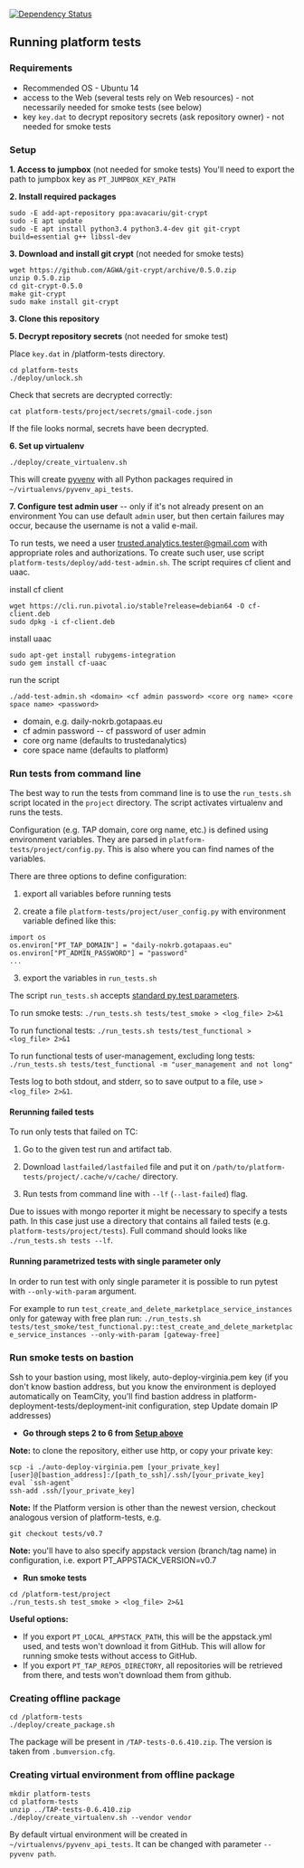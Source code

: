 [![Dependency Status](https://www.versioneye.com/user/projects/57317530a0ca350050840a1a/badge.svg?style=flat)](https://www.versioneye.com/user/projects/57317530a0ca350050840a1a)

## Running platform tests

### Requirements
* Recommended OS - Ubuntu 14
* access to the Web (several tests rely on Web resources) - not necessarily needed for smoke tests (see below)
* key `key.dat` to decrypt repository secrets (ask repository owner) - not needed for smoke tests


### Setup

**1. Access to jumpbox**
(not needed for smoke tests)
You'll need to export the path to jumpbox key as `PT_JUMPBOX_KEY_PATH`


**2. Install required packages**
```
sudo -E add-apt-repository ppa:avacariu/git-crypt
sudo -E apt update
sudo -E apt install python3.4 python3.4-dev git git-crypt build=essential g++ libssl-dev
```

**3. Download and install git crypt**
(not needed for smoke tests)
```
wget https://github.com/AGWA/git-crypt/archive/0.5.0.zip
unzip 0.5.0.zip
cd git-crypt-0.5.0
make git-crypt
sudo make install git-crypt
```


**3. Clone this repository**


**5. Decrypt repository secrets**
(not needed for smoke test)

Place `key.dat` in /platform-tests directory.
```
cd platform-tests
./deploy/unlock.sh
```
Check that secrets are decrypted correctly:
```
cat platform-tests/project/secrets/gmail-code.json
```
If the file looks normal, secrets have been decrypted.


**6. Set up virtualenv**
```
./deploy/create_virtualenv.sh
```
This will create [pyvenv](https://docs.python.org/3/using/scripts.html) with all Python packages required in `~/virtualenvs/pyvenv_api_tests`.


**7. Configure test admin user** -- only if it's not already present on an environment
You can use default `admin` user, but then certain failures may occur, because the username is not a valid e-mail.

To run tests, we need a user trusted.analytics.tester@gmail.com with appropriate roles and authorizations. To create such user, use script `platform-tests/deploy/add-test-admin.sh`. The script requires cf client and uaac.


install cf client
```
wget https://cli.run.pivotal.io/stable?release=debian64 -O cf-client.deb
sudo dpkg -i cf-client.deb
```

install uaac
```
sudo apt-get install rubygems-integration
sudo gem install cf-uaac
```

run the script
```
./add-test-admin.sh <domain> <cf admin password> <core org name> <core space name> <password>
```
- domain, e.g. daily-nokrb.gotapaas.eu
- cf admin password -- cf password of user admin
- core org name (defaults to trustedanalytics)
- core space name (defaults to platform)



### Run tests from command line

The best way to run the tests from command line is to use the `run_tests.sh` script located in the `project` directory.
The script activates virtualenv and runs the tests.

Configuration (e.g. TAP domain, core org name, etc.) is defined using environment variables. They are parsed in `platform-tests/project/config.py`.
This is also where you can find names of the variables.

There are three options to define configuration:

1. export all variables before running tests

2. create a file `platform-tests/project/user_config.py` with environment variable defined like this:
```
import os
os.environ["PT_TAP_DOMAIN"] = "daily-nokrb.gotapaas.eu"
os.environ["PT_ADMIN_PASSWORD"] = "password"
...
```

3. export the variables in `run_tests.sh`


The script `run_tests.sh` accepts [standard py.test parameters](https://pytest.org/latest/usage.html).

To run smoke tests:
`./run_tests.sh tests/test_smoke > <log_file> 2>&1`

To run functional tests:
`./run_tests.sh tests/test_functional > <log_file> 2>&1`

To run functional tests of user-management, excluding long tests:
`./run_tests.sh tests/test_functional -m "user_management and not long"`

Tests log to both stdout, and stderr, so to save output to a file, use `> <log_file> 2>&1`.

#### Rerunning failed tests

To run only tests that failed on TC:

1. Go to the given test run and artifact tab.

2. Download `lastfailed/lastfailed` file and put it on `/path/to/platform-tests/project/.cache/v/cache/` directory.

3. Run tests from command line with `--lf` (`--last-failed`) flag.

Due to issues with mongo reporter it might be necessary to specify a tests path. In this case just use a directory that contains all failed tests (e.g. `platform-tests/project/tests`). Full command should looks like ```./run_tests.sh tests --lf```.

#### Running parametrized tests with single parameter only

In order to run test with only single parameter it is possible to run pytest with `--only-with-param` argument.

For example to run `test_create_and_delete_marketplace_service_instances` only for gateway with free plan run:
```./run_tests.sh tests/test_smoke/test_functional.py::test_create_and_delete_marketplace_service_instances --only-with-param [gateway-free]```

### Run smoke tests on bastion

Ssh to your bastion using, most likely, auto-deploy-virginia.pem key (if you don't know bastion address, but you know the environment is deployed automatically on TeamCity, you'll find bastion address in platform-deployment-tests/deployment-init configuration, step Update domain IP addresses)

+ **Go through steps 2 to 6 from [Setup above](https://github.com/intel-data/platform-tests#setup)**

**Note:** to clone the repository, either use http, or copy your private key:
```
scp -i ./auto-deploy-virginia.pem [your_private_key] [user]@[bastion_address]:/[path_to_ssh]/.ssh/[your_private_key]
eval `ssh-agent`
ssh-add .ssh/[your_private_key]
```

**Note:** If the Platform version is other than the newest version, checkout analogous version of platform-tests, e.g.
```
git checkout tests/v0.7
```
**Note:** you'll have to also specify appstack version (branch/tag name) in configuration, i.e. export PT_APPSTACK_VERSION=v0.7

+ **Run smoke tests**
```
cd /platform-test/project
./run_tests.sh test_smoke > <log_file> 2>&1
```

**Useful options:**
* If you export `PT_LOCAL_APPSTACK_PATH`, this will be the appstack.yml used, and tests won't download it from GitHub. This will allow for running smoke tests without access to GitHub.
* If you export `PT_TAP_REPOS_DIRECTORY`, all repositories will be retrieved from there, and tests won't download them from github.

### Creating offline package
```
cd /platform-tests
./deploy/create_package.sh
```

The package will be present in `/TAP-tests-0.6.410.zip`.
The version is taken from `.bumversion.cfg`.

### Creating virtual environment from offline package
```
mkdir platform-tests
cd platform-tests
unzip ../TAP-tests-0.6.410.zip
./deploy/create_virtualenv.sh --vendor vendor
```

By default virtual environment will be created in `~/virtualenvs/pyvenv_api_tests`.
It can be changed with parameter `--pyvenv path`.
